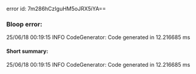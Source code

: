error id: 7m286hCzIguHM5oJRX5iYA==
### Bloop error:

25/06/18 00:19:15 INFO CodeGenerator: Code generated in 12.216685 ms
#### Short summary: 

25/06/18 00:19:15 INFO CodeGenerator: Code generated in 12.216685 ms